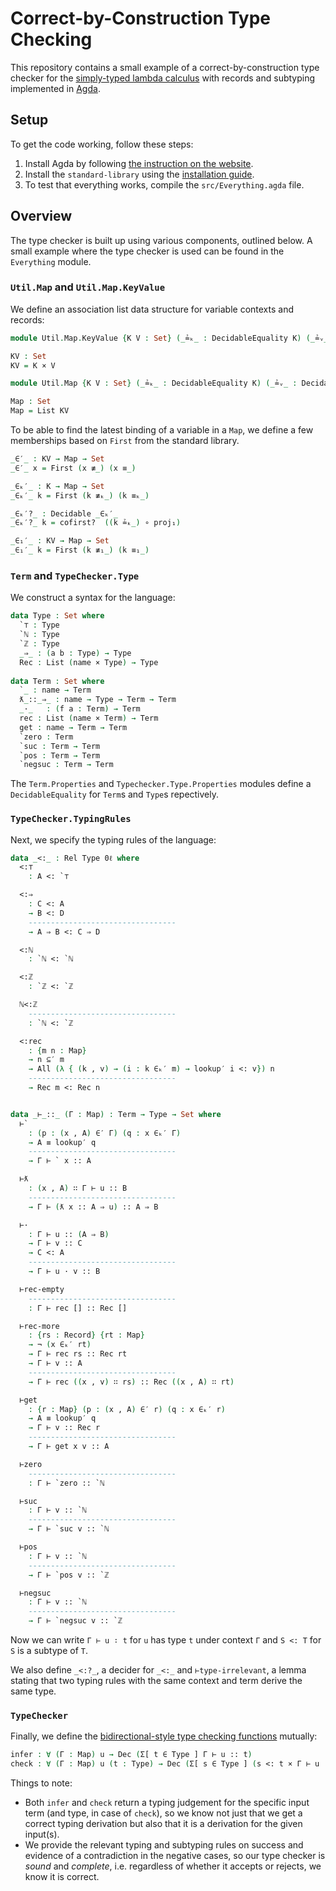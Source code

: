 # Correct-by-Construction Type Checking

This repository contains a small example of a correct-by-construction type checker for the [simply-typed lambda calculus](https://en.wikipedia.org/wiki/Simply_typed_lambda_calculus) with records and subtyping implemented in [Agda](https://agda.readthedocs.io/en/latest/index.html).

## Setup

To get the code working, follow these steps:

1. Install Agda by following [the instruction on the website](https://agda.readthedocs.io/en/latest/getting-started/installation.html).
2. Install the `standard-library` using the [installation guide](https://github.com/agda/agda-stdlib/blob/master/doc/installation-guide.md).
3. To test that everything works, compile the `src/Everything.agda` file.

## Overview

The type checker is built up using various components, outlined below.
A small example where the type checker is used can be found in the `Everything` module.

### `Util.Map` and `Util.Map.KeyValue`

We define an association list data structure for variable contexts and records:

```agda
module Util.Map.KeyValue {K V : Set} (_≟ₖ_ : DecidableEquality K) (_≟ᵥ_ : DecidableEquality V) where

KV : Set
KV = K × V

module Util.Map {K V : Set} (_≟ₖ_ : DecidableEquality K) (_≟ᵥ_ : DecidableEquality V) where

Map : Set
Map = List KV
```

To be able to find the latest binding of a variable in a `Map`, we define a few memberships based on `First` from the standard library.

```agda
_∈′_ : KV → Map → Set
_∈′_ x = First (x ≢_) (x ≡_)

_∈ₖ′_ : K → Map → Set
_∈ₖ′_ k = First (k ≢ₖ_) (k ≡ₖ_)

_∈ₖ′?_ : Decidable _∈ₖ′_
_∈ₖ′?_ k = cofirst?  ((k ≟ₖ_) ∘ proj₁)

_∈₁′_ : KV → Map → Set
_∈₁′_ k = First (k ≢₁_) (k ≡₁_)
```

### `Term` and `TypeChecker.Type`

We construct a syntax for the language:

```agda
data Type : Set where
  `⊤ : Type
  `ℕ : Type
  `ℤ : Type
  _⇒_ : (a b : Type) → Type
  Rec : List (name × Type) → Type
  
data Term : Set where
  `_ : name → Term
  ƛ_::_⇒_ : name → Type → Term → Term
  _·_   : (f a : Term) → Term
  rec : List (name × Term) → Term
  get : name → Term → Term
  `zero : Term
  `suc : Term → Term
  `pos : Term → Term
  `negsuc : Term → Term
```

The `Term.Properties` and `Typechecker.Type.Properties` modules define a `DecidableEquality` for `Term`s and `Type`s repectively.

### `TypeChecker.TypingRules`

Next, we specify the typing rules of the language:

```agda
data _<:_ : Rel Type 0ℓ where
  <:⊤
    : A <: `⊤

  <:⇒
    : C <: A
    → B <: D
    ---------------------------------
    → A ⇒ B <: C ⇒ D

  <:ℕ
    : `ℕ <: `ℕ

  <:ℤ
    : `ℤ <: `ℤ

  ℕ<:ℤ
    ---------------------------------
    : `ℕ <: `ℤ

  <:rec
    : {m n : Map}
    → n ⊆′ m
    → All (λ { (k , v) → (i : k ∈ₖ′ m) → lookup′ i <: v}) n
    ---------------------------------
    → Rec m <: Rec n


data _⊢_::_ (Γ : Map) : Term → Type → Set where
  ⊢`
    : (p : (x , A) ∈′ Γ) (q : x ∈ₖ′ Γ)
    → A ≡ lookup′ q
    ---------------------------------
    → Γ ⊢ ` x :: A

  ⊢ƛ
    : (x , A) ∷ Γ ⊢ u :: B
    ---------------------------------
    → Γ ⊢ (ƛ x :: A ⇒ u) :: A ⇒ B

  ⊢·
    : Γ ⊢ u :: (A ⇒ B)
    → Γ ⊢ v :: C
    → C <: A
    ---------------------------------
    → Γ ⊢ u · v :: B

  ⊢rec-empty
    ---------------------------------
    : Γ ⊢ rec [] :: Rec []

  ⊢rec-more
    : {rs : Record} {rt : Map}
    → ¬ (x ∈ₖ′ rt)
    → Γ ⊢ rec rs :: Rec rt
    → Γ ⊢ v :: A
    ---------------------------------
    → Γ ⊢ rec ((x , v) ∷ rs) :: Rec ((x , A) ∷ rt)

  ⊢get
    : {r : Map} (p : (x , A) ∈′ r) (q : x ∈ₖ′ r)
    → A ≡ lookup′ q
    → Γ ⊢ v :: Rec r
    ---------------------------------
    → Γ ⊢ get x v :: A

  ⊢zero
    ---------------------------------
    : Γ ⊢ `zero :: `ℕ

  ⊢suc
    : Γ ⊢ v :: `ℕ
    ---------------------------------
    → Γ ⊢ `suc v :: `ℕ

  ⊢pos
    : Γ ⊢ v :: `ℕ
    ---------------------------------
    → Γ ⊢ `pos v :: `ℤ

  ⊢negsuc
    : Γ ⊢ v :: `ℕ
    ---------------------------------
    → Γ ⊢ `negsuc v :: `ℤ
```

Now we can write `Γ ⊢ u ∶ t` for `u` has type `t` under context `Γ` and `S <: T` for `S` is a subtype of `T`.

We also define `_<:?_`, a decider for `_<:_` and `⊢type-irrelevant`, a lemma stating that two typing rules with the same context and term derive the same type.

### `TypeChecker`

Finally, we define the [bidirectional-style type checking functions](https://plfa.github.io/Inference/) mutually:

```agda
infer : ∀ (Γ : Map) u → Dec (Σ[ t ∈ Type ] Γ ⊢ u :: t)
check : ∀ (Γ : Map) u (t : Type) → Dec (Σ[ s ∈ Type ] (s <: t × Γ ⊢ u :: s))
```

Things to note:
* Both `infer` and `check` return a typing judgement for the specific input term (and type, in case of `check`), so we know not just that we get a correct typing derivation but also that it is a derivation for the given input(s).
* We provide the relevant typing and subtyping rules on success and evidence of a contradiction in the negative cases, so our type checker is _sound_ and _complete_, i.e. regardless of whether it accepts or rejects, we know it is correct.
